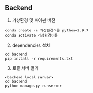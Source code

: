 

## Backend


1. 가상환경 및 파이썬 버전
```
conda create -n 가상환경이름 python=3.9.7  
conda activate 가상환경이름
```
2. dependencies 설치
```
cd backend
pip install -r requirements.txt
```
3. 로컬 서버 열기
```
<backend local server>
cd backend
python manage.py runserver
